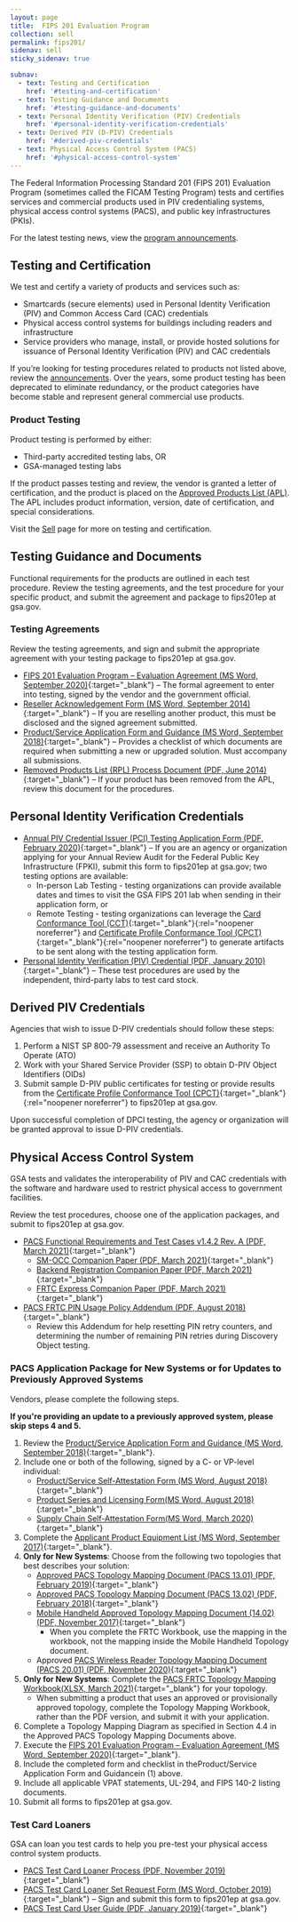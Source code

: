 ```yaml
---
layout: page
title:  FIPS 201 Evaluation Program
collection: sell
permalink: fips201/
sidenav: sell
sticky_sidenav: true

subnav:
  - text: Testing and Certification
    href: '#testing-and-certification'
  - text: Testing Guidance and Documents
    href: '#testing-guidance-and-documents'
  - text: Personal Identity Verification (PIV) Credentials
    href: '#personal-identity-verification-credentials'
  - text: Derived PIV (D-PIV) Credentials
    href: '#derived-piv-credentials'
  - text: Physical Access Control System (PACS)
    href: '#physical-access-control-system'
---
```


The Federal Information Processing Standard 201 (FIPS 201) Evaluation Program (sometimes called the FICAM Testing Program) tests and certifies services and commercial products used in PIV credentialing systems, physical access control systems (PACS), and public key infrastructures (PKIs).

For the latest testing news, view the [program announcements](../fipsannouncements/).

## Testing and Certification

We test and certify a variety of products and services such as:

- Smartcards (secure elements) used in Personal Identity Verification (PIV) and Common Access Card (CAC) credentials
- Physical access control systems for buildings including readers and infrastructure
- Service providers who manage, install, or provide hosted solutions for issuance of Personal Identity Verification (PIV) and CAC credentials

If you’re looking for testing procedures related to products not listed above, review the [announcements](../fipsannouncements/). Over the years, some product testing has been deprecated to eliminate redundancy, or the product categories have become stable and represent general commercial use products.

### Product Testing

Product testing is performed by either:

- Third-party accredited testing labs, OR
- GSA-managed testing labs

If the product passes testing and review, the vendor is granted a letter of certification, and the product is placed on the [Approved Products List (APL)](../../buy#products/). The APL includes product information, version, date of certification, and special considerations.

Visit the [Sell](../) page for more on testing and certification.

## Testing Guidance and Documents

Functional requirements for the products are outlined in each test procedure. Review the testing agreements, and the test procedure for your specific product, and submit the agreement and package to fips201ep at gsa.gov.

### Testing Agreements

Review the testing agreements, and sign and submit the appropriate agreement with your testing package to fips201ep at gsa.gov.

- [FIPS 201 Evaluation Program – Evaluation Agreement (MS Word, September 2020)](../../docs/fips201ep-agreement.docx){:target="_blank"} – The formal agreement to enter into testing, signed by the vendor and the government official.
- [Reseller Acknowledgement Form (MS Word, September 2014)](../../docs/fips201ep-resellerform.docx){:target="_blank"} – If you are reselling another product, this must be disclosed and the signed agreement submitted.
- [Product/Service Application Form and Guidance (MS Word, September 2018)](../../docs/fips201ep-applicationform.docx){:target="_blank"} – Provides a checklist of which documents are required when submitting a new or upgraded solution. Must accompany all submissions.
- [Removed Products List (RPL) Process Document (PDF, June 2014)](../../docs/fips201ep-rplprocess.pdf){:target="_blank"} – If your product has been removed from the APL, review this document for the procedures.

## Personal Identity Verification Credentials

- [Annual PIV Credential Issuer (PCI) Testing Application Form (PDF, February 2020)](../../docs/fips201ep-pcitestform.pdf){:target="_blank"} – If you are an agency or organization applying for your Annual Review Audit for the Federal Public Key Infrastructure (FPKI), submit this form to fips201ep at gsa.gov; two testing options are available:
  - In-person Lab Testing - testing organizations can provide available dates and times to visit the GSA FIPS 201 lab when sending in their application form, or
  - Remote Testing - testing organizations can leverage the [Card Conformance Tool (CCT)](https://playbooks.idmanagement.gov/fpki/tools/cct/){:target="_blank"}{:rel="noopener noreferrer"} and [Certificate Profile Conformance Tool (CPCT)](https://playbooks.idmanagement.gov/fpki/tools/cpct/){:target="_blank"}{:rel="noopener noreferrer"} to generate artifacts to be sent along with the testing application form.
- [Personal Identity Verification (PIV) Credential (PDF, January 2010)](../../docs/fips201ep-pivtestprocedures.pdf){:target="_blank"} – These test procedures are used by the independent, third-party labs to test card stock.

## Derived PIV Credentials

Agencies that wish to issue D-PIV credentials should follow these steps:
1. Perform a NIST SP 800-79 assessment and receive an Authority To Operate (ATO)
2. Work with your Shared Service Provider (SSP) to obtain D-PIV Object Identifiers (OIDs)
3. Submit sample D-PIV public certificates for testing or provide results from the [Certificate Profile Conformance Tool (CPCT)](https://playbooks.idmanagement.gov/fpki/tools/cpct/){:target="_blank"}{:rel="noopener noreferrer"} to fips201ep at gsa.gov.

Upon successful completion of DPCI testing, the agency or organization will be granted approval to issue D-PIV credentials.

## Physical Access Control System

GSA tests and validates the interoperability of PIV and CAC credentials with the software and hardware used to restrict physical access to government facilities. 

Review the test procedures, choose one of the application packages, and submit to fips201ep at gsa.gov.

- [PACS Functional Requirements and Test Cases v1.4.2 Rev. A (PDF, March 2021)](../../docs/fips201ep-pacsfrtc.pdf){:target="_blank"}
    - [SM-OCC Companion Paper (PDF, March 2021)](../../docs/fips201ep-smocc.pdf){:target="_blank"}
    - [Backend Registration Companion Paper (PDF, March 2021)](../../docs/fips201ep-brcp.pdf){:target="_blank"}
    - [FRTC Express Companion Paper (PDF, March 2021)](../../docs/fips201ep-frtcexpress.pdf){:target="_blank"}
- [PACS FRTC PIN Usage Policy Addendum (PDF, August 2018)](../../docs/fips201ep-pacsfrtcpin.pdf){:target="_blank"}
    - Review this Addendum for help resetting PIN retry counters, and determining the number of remaining PIN retries during Discovery Object testing.

### PACS Application Package for New Systems or for Updates to Previously Approved Systems

Vendors, please complete the following steps. 

**If you're providing an update to a previously approved system, please skip steps 4 and 5.**

1. Review the [Product/Service Application Form and Guidance (MS Word, September 2018)](../../docs/fips201ep-applicationform.docx){:target="_blank"}.
2. Include one or both of the following, signed by a C- or VP-level individual:
    - [Product/Service Self-Attestation Form (MS Word, August 2018)](../../docs/pacsapp-attestationform.docx){:target="_blank"}
    - [Product Series and Licensing Form(MS Word, August 2018)](../../docs/pacsapp-licensingform.docx){:target="_blank"}
    - [Supply Chain Self-Attestation Form(MS Word, March 2020)](../../docs/pacsapp-supplyattestationform.docx){:target="_blank"}
3. Complete the [Applicant Product Equipment List (MS Word, September 2017)](../../docs/pacsapp-equipmentlist.docx){:target="_blank"}.
4. **Only for New Systems**: Choose from the following two topologies that best describes your solution:
    - [Approved PACS Topology Mapping Document (PACS 13.01) (PDF, February 2019)](../../docs/pacsapp-pacs1301.pdf){:target="_blank"}
    - [Approved PACS Topology Mapping Document (PACS 13.02) (PDF, February 2018)](../../docs/pacsapp-pacs1302.pdf){:target="_blank"}
    - [Mobile Handheld Approved Topology Mapping Document (14.02) (PDF, November 2017)](../../docs/pacsapp-mobile1402.pdf){:target="_blank"}
        - When you complete the FRTC Workbook, use the mapping in the workbook, not the mapping inside the Mobile Handheld Topology document.
    - Approved [PACS Wireless Reader Topology Mapping Document (PACS 20.01) (PDF, November 2020)](../../docs/pacsapp-wireless2001.pdf){:target="_blank"}
5. **Only for New Systems**: Complete the [PACS FRTC Topology Mapping Workbook(XLSX, March 2021)](../../docs/pacsapp-frtcworkbook.xlsx){:target="_blank"} for your topology.
    - When submitting a product that uses an approved or provisionally approved topology, complete the Topology Mapping Workbook, rather than the PDF version, and submit it with your application.
6. Complete a Topology Mapping Diagram as specified in Section 4.4 in the Approved PACS Topology Mapping Documents above.
7. Execute the [FIPS 201 Evaluation Program – Evaluation Agreement (MS Word, September 2020)](../../docs/fips201ep-agreement.docx){:target="_blank"}.
8. Include the completed form and checklist in theProduct/Service Application Form and Guidancein (1) above.
9. Include all applicable VPAT statements, UL-294, and FIPS 140-2 listing documents.
10. Submit all forms to fips201ep at gsa.gov.

### Test Card Loaners

GSA can loan you test cards to help you pre-test your physical access control system products.

- [PACS Test Card Loaner Process (PDF, November 2019)](../../docs/pacstest-process.pdf){:target="_blank"}
- [PACS Test Card Loaner Set Request Form (MS Word, October 2019)](../../docs/pacstest-loanerrequestform.docx){:target="_blank"} – Sign and submit this form to fips201ep at gsa.gov.
- [PACS Test Card User Guide (PDF, January 2019)](../../docs/pacstest-testuserguide.pdf){:target="_blank"}
